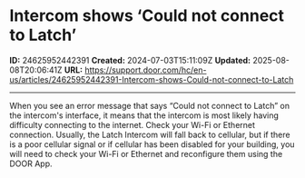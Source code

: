 # Intercom shows ‘Could not connect to Latch’

**ID:** 24625952442391
**Created:** 2024-07-03T15:11:09Z
**Updated:** 2025-08-08T20:06:41Z
**URL:** https://support.door.com/hc/en-us/articles/24625952442391-Intercom-shows-Could-not-connect-to-Latch

---

<p><span style="font-weight: 400;">When you see an error message that says “Could not connect to Latch” on the intercom's interface, it means that the intercom is most likely having difficulty connecting to the internet. Check your Wi-Fi or Ethernet connection. Usually, the Latch Intercom will fall back to cellular, but if there is a poor cellular signal or if cellular has been disabled for your building, you will need to check your Wi-Fi or Ethernet and reconfigure them using the DOOR App.</span></p>

